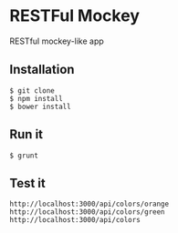 #  RESTFul Mockey

RESTful mockey-like app

## Installation

```
$ git clone
$ npm install
$ bower install
```

## Run it

```
$ grunt
```

## Test it

```
http://localhost:3000/api/colors/orange
http://localhost:3000/api/colors/green
http://localhost:3000/api/colors
```